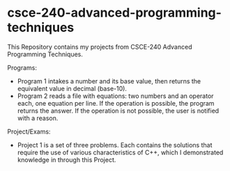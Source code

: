 # csce-240-advanced-programming-techniques
This Repository contains my projects from CSCE-240 Advanced Programming Techniques.

Programs:

- Program 1 intakes a number and its base value, then returns the equivalent value in decimal (base-10).
- Program 2 reads a file with equations: two numbers and an operator each, one equation per line. If the 
operation is possible, the program returns the answer. If the operation is not possible, the user is 
notified with a reason.

Project/Exams:

- Project 1 is a set of three problems. Each contains the solutions that require the use of various characteristics of C++, which I demonstrated knowledge in through this Project.
